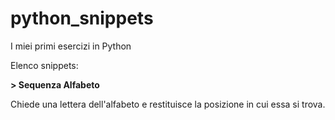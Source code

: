 # python_snippets
I miei primi esercizi in Python

Elenco snippets:

__> Sequenza Alfabeto__

Chiede una lettera dell'alfabeto e restituisce la posizione in cui essa si trova.
